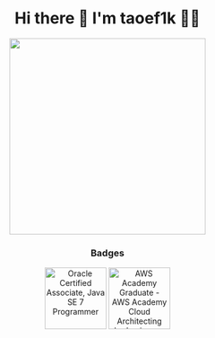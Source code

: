 <h1 align='center'>
  Hi there 👋 I'm taoef1k 👨‍💻
</h1>

<p align='center'>
  <a href="#"><img src="https://github-readme-stats.vercel.app/api?username=taoef1k&show_icons=true&count_private=true&theme=dark" width="350"></a>
</p>

<h3 align='center'>Badges</h3>
<p align='center'>
<img class="share-ui__badge-image" src="https://images.credly.com/size/220x220/images/9956323d-90eb-4a7a-9fc6-4750ce433d3a/Oracle-Certification-badge_OC-Associate600X600.png" alt="Oracle Certified Associate, Java SE 7 Programmer" width="110" height="110">
<img class="cr-badges-full-badge__img" src="https://images.credly.com/size/220x220/images/2f7b0627-48a0-4894-8d46-3245bdfe0463/image.png" alt="AWS Academy Graduate - AWS Academy Cloud Architecting badge image. Learning. Issued by Amazon Web Services Training and Certification" width="110" height="110">
</p>

<!--
**taoef1k/taoef1k** is a ✨ _special_ ✨ repository because its `README.md` (this file) appears on your GitHub profile.

Here are some ideas to get you started:

- 🔭 I’m currently working on ...
- 🌱 I’m currently learning ...
- 👯 I’m looking to collaborate on ...
- 🤔 I’m looking for help with ...
- 💬 Ask me about ...
- 📫 How to reach me: ...
- 😄 Pronouns: ...
- ⚡ Fun fact: ...
-->
